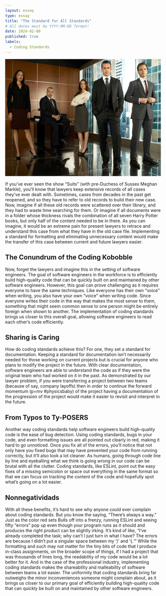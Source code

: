 ```yaml
---
layout: essay
type: essay
title: "The Standard for All Standards"
# All dates must be YYYY-MM-DD format!
date: 2024-02-08
published: true
labels:
  - Coding Standards
---
```

<img class="img-fluid" src="../img/suits.jpg">

If you’ve ever seen the show “Suits” (with pre-Duchess of Sussex Meghan Markle), you’ll know that lawyers keep extensive records of all cases they’ve ever dealt with. Sometimes, cases from decades in the past get reopened, and so they have to refer to old records to build their new case. Now, imagine if all these old records were scattered over their library, and they had to waste time searching for them. Or imagine if all documents were in a folder whose thickness rivals the combination of all seven Harry Potter books, but only half of the content needed to be in there. As you can imagine, it would be an extreme pain for present lawyers to retrace and understand this case from what they have in the old case file. Implementing a standard for formatting and eliminating unnecessary content would make the transfer of this case between current and future lawyers easier. 

## The Conundrum of the Coding Kobobble
Now, forget the lawyers and imagine this in the setting of software engineers. The goal of software engineers in the workforce is to efficiently build high-quality code that can be quickly built on and maintained by other software engineers. However, this goal can prove challenging as it requires everyone to have the same techniques. Like everyone has their own “voice” when writing, you also have your own “voice” when writing code. Since everyone writes their code in the way that makes the most sense to them, something that might seem common sense to one person might be entirely foreign when shown to another. The implementation of coding standards brings us closer to this overall goal, allowing software engineers to read each other’s code efficiently. 

## Sharing is Caring
How do coding standards achieve this? For one, they set a standard for documentation. Keeping a standard for documentation isn’t necessarily needed for those working on current projects but is crucial for anyone who plans to modify the project in the future. With clear documentation, software engineers are able to understand the code as if they were the original team who had worked on it in the past. As demonstrated by our lawyer problem, if you were transferring a project between two teams (because of say, company layoffs) then in order to continue the forward momentum (p=mv #physicsbaby) of the project having a documentation of the progression of the project would make it easier to revisit and interpret in the future.

## From Typos to Ty-POSERS
Another way coding standards help software engineers build high-quality code is the ease of bug detection. Using coding standards, bugs in your code, and even formatting issues are all pointed out clearly in red, making it hard to go unnoticed. Once you fix all of the errors, you’ll notice that not only have you fixed bugs that may have prevented your code from running correctly, but it’ll also look a lot cleaner. As humans, going through code line by line and eyeballing what we think is going wrong in our code can be brutal with all the clutter. Coding standards, like ESLint, point out the easy fixes of a missing semicolon or space out everything in the same format so that we can focus on tracking the content of the code and hopefully spot what’s going on a lot easier.

## Nonnegatividads
With all these benefits, it’s hard to see why anyone could ever complain about coding standards. But you know the saying, “There’s always a way.” Just as the color red sets Bulls off into a frenzy, running ESLint and seeing fifty “errors” pop up even though your program runs as it should and produces the right product can be slightly irking. It’s kind of like, “I’ve already completed the task; why can’t I just turn in what I have? The errors are because I didn’t put a singular space between my ‘)’ and ‘{.‘” While the formatting and such may not matter for the tiny bits of code that I produce in-class assignments, on the broader scope of things, if I had a project that was thousands of lines long, the readability of my code would be a lot better for it. And in the case of the professional industry, implementing coding standards makes the shareability and malleability of software between teams a lot easier. The uniformity that coding standards bring far outweighs the minor inconveniences someone might complain about, as it brings us closer to our primary goal of efficiently building high-quality code that can quickly be built on and maintained by other software engineers.
